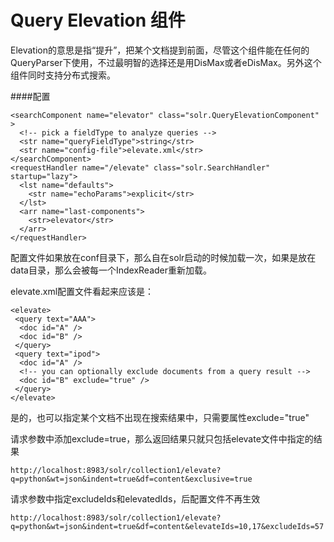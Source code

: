 Query Elevation 组件
=====================
Elevation的意思是指“提升”，把某个文档提到前面，尽管这个组件能在任何的QueryParser下使用，不过最明智的选择还是用DisMax或者eDisMax。另外这个组件同时支持分布式搜索。  

####配置

    <searchComponent name="elevator" class="solr.QueryElevationComponent" >
      <!-- pick a fieldType to analyze queries -->
      <str name="queryFieldType">string</str>
      <str name="config-file">elevate.xml</str>
    </searchComponent>
    <requestHandler name="/elevate" class="solr.SearchHandler" startup="lazy">
      <lst name="defaults">
        <str name="echoParams">explicit</str>
      </lst>
      <arr name="last-components">
        <str>elevator</str>
      </arr>
    </requestHandler>

配置文件如果放在conf目录下，那么自在solr启动的时候加载一次，如果是放在data目录，那么会被每一个IndexReader重新加载。

elevate.xml配置文件看起来应该是：  

    <elevate>
     <query text="AAA">
      <doc id="A" />
      <doc id="B" />
     </query>
     <query text="ipod">
      <doc id="A" />
      <!-- you can optionally exclude documents from a query result -->
      <doc id="B" exclude="true" />
     </query>
    </elevate>
是的，也可以指定某个文档不出现在搜索结果中，只需要属性exclude="true"    

请求参数中添加exclude=true，那么返回结果只就只包括elevate文件中指定的结果  

    http://localhost:8983/solr/collection1/elevate?q=python&wt=json&indent=true&df=content&exclusive=true

请求参数中指定excludeIds和elevatedIds，后配置文件不再生效  

    http://localhost:8983/solr/collection1/elevate?q=python&wt=json&indent=true&df=content&elevateIds=10,17&excludeIds=57
